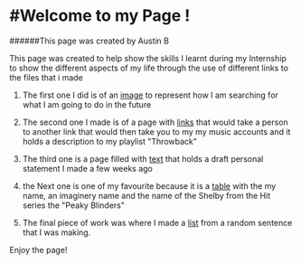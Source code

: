 #Welcome to my Page ! 
======

######This page was created by Austin B 

This page was created to help show the skills I learnt during my Internship to show the different aspects of my life through the use 
of different links to the files that i made 

1. The first one I did is of an [image](image.md) to represent how I am searching for what I am going to do in the future 

2. The second one I made is of a page with [links](links.md) that would take a person to another link that would then take you to my 
my music accounts and it holds a description to my playlist "Throwback"

3. The third one is a page filled with [text](text.md) that holds a draft personal statement I made a few weeks ago 

4. the Next one is one of my favourite because it is a [table](table.md) with the my name, an imaginery name and the name of the Shelby 
from the Hit series the "Peaky Blinders"

5. The final piece of work was where I made a [list](lists.md) from a random sentence that I was making.

Enjoy the page!
